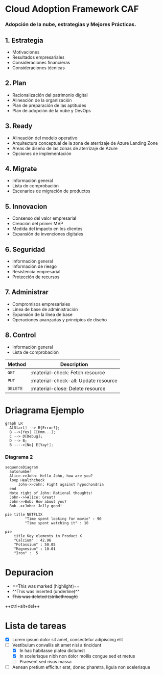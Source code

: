 # Cloud Adoption Framework CAF 

### Adopción de la nube, estrategias y Mejores Prácticas.

## 1. Estrategia
  
 * Motivaciones
 * Resultados empresariales
 * Consideraciones financieras
 * Consideraciones técnicas

## 2. Plan

* Racionalización del patrimonio digital
* Alineación de la organización
* Plan de preparación de las aptitudes
* Plan de adopción de la nube y DevOps

## 3. Ready

* Alineación del modelo operativo
* Arquitectura conceptual de la zona de aterrizaje de Azure Landing Zone
* Áreas de diseño de las zonas de aterrizaje de Azure
* Opciones de implementación

## 4. Migrate

* Información general
* Lista de comprobación
* Escenarios de migración de productos

## 5. Innovacion

* Consenso del valor empresarial
* Creación del primer MVP
* Medida del impacto en los clientes
* Expansión de invenciones digitales

## 6. Seguridad

* Información general
* Información de riesgo
* Resistencia empresarial
* Protección de recursos

## 7. Administrar

* Compromisos empresariales
* Línea de base de administración
* Expansión de la línea de base
* Operaciones avanzadas y principios de diseño

## 8. Control

* Información general
* Lista de comprobación


| Method      | Description                          |
| ----------- | ------------------------------------ |
| `GET`       | :material-check:     Fetch resource  |
| `PUT`       | :material-check-all: Update resource |
| `DELETE`    | :material-close:     Delete resource |
                          

# Driagrama Ejemplo 


``` mermaid
graph LR
  A[Start] --> B{Error?};
  B -->|Yes| C[Hmm...];
  C --> D[Debug];
  D --> B;
  B ---->|No| E[Yay!];
```

### Diagrama 2

``` mermaid
sequenceDiagram
  autonumber
  Alice->>John: Hello John, how are you?
  loop Healthcheck
      John->>John: Fight against hypochondria
  end
  Note right of John: Rational thoughts!
  John-->>Alice: Great!
  John->>Bob: How about you?
  Bob-->>John: Jolly good!
```

```mermaid
pie title NETFLIX
         "Time spent looking for movie" : 90
         "Time spent watching it" : 10
```


```mermaid
pie
    title Key elements in Product X
    "Calcium" : 42.96
    "Potassium" : 50.05
    "Magnesium" : 10.01
    "Iron" :  5
```

# Depuracion 

- ==This was marked (highlight)==
- ^^This was inserted (underline)^^
- ~~This was deleted (strikethrough)~~


++ctrl+alt+del++

# Lista de tareas

- [x] Lorem ipsum dolor sit amet, consectetur adipiscing elit
- [ ] Vestibulum convallis sit amet nisi a tincidunt
    * [x] In hac habitasse platea dictumst
    * [x] In scelerisque nibh non dolor mollis congue sed et metus
    * [ ] Praesent sed risus massa
- [ ] Aenean pretium efficitur erat, donec pharetra, ligula non scelerisque